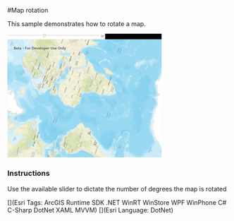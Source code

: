 #Map rotation

This sample demonstrates how to rotate a map.

<img src="MapRotation.jpg" width="350"/>

### Instructions

Use the available slider to dictate the number of degrees the map is rotated

[](Esri Tags: ArcGIS Runtime SDK .NET WinRT WinStore WPF WinPhone C# C-Sharp DotNet XAML MVVM)
[](Esri Language: DotNet)
